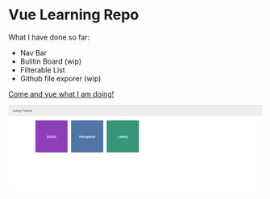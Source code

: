 # Vue Learning Repo

What I have done so far: 
- Nav Bar
- Bulitin Board (wip)
- Filterable List
- Github file exporer (wip)

[Come and vue what I am doing!](https://cerebr4l.github.io/vueing/)

![app home page screenshot](img/screenshot.png)
